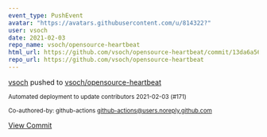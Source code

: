 ```yaml
---
event_type: PushEvent
avatar: "https://avatars.githubusercontent.com/u/814322?"
user: vsoch
date: 2021-02-03
repo_name: vsoch/opensource-heartbeat
html_url: https://github.com/vsoch/opensource-heartbeat/commit/13da6a5610273cd5d8cc400987917290b46db212
repo_url: https://github.com/vsoch/opensource-heartbeat
---
```


<a href='https://github.com/vsoch' target='_blank'>vsoch</a> pushed to <a href='https://github.com/vsoch/opensource-heartbeat' target='_blank'>vsoch/opensource-heartbeat</a>

<small>Automated deployment to update contributors 2021-02-03 (#171)

Co-authored-by: github-actions <github-actions@users.noreply.github.com></small>

<a href='https://github.com/vsoch/opensource-heartbeat/commit/13da6a5610273cd5d8cc400987917290b46db212' target='_blank'>View Commit</a>